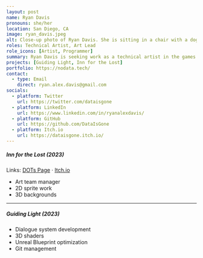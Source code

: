 ```yaml
---
layout: post
name: Ryan Davis
pronouns: she/her
location: San Diego, CA
image: ryan_davis.jpeg
alt: Close-up photo of Ryan Davis. She is sitting in a chair with a dog in her lap.
roles: Technical Artist, Art Lead
role_icons: [Artist, Programmer]
summary: Ryan Davis is seeking work as a technical artist in the games industry after contract work in Big Tech. She holds a BA in Art and BS in Computer Science.
projects: [Guiding Light, Inn for the Lost]
portfolio: https://nodata.tech/
contact:
  - type: Email
    direct: ryan.alex.davis@gmail.com 
socials:
  - platform: Twitter
    url: https://twitter.com/dataisgone
  - platform: LinkedIn
    url: https://www.linkedin.com/in/ryanalexdavis/
  - platform: GitHub
    url: https://github.com/DataIsGone
  - platform: Itch.io
    url: https://dataisgone.itch.io/
---
```


##### _Inn for the Lost (2023)_
Links: [DOTs Page](/projects/inn-lost) &middot; [Itch.io](https://shleedelie.itch.io/inn-for-the-lost)
- Art team manager
- 2D sprite work
- 3D backgrounds

<hr class="secondary">

##### _Guiding Light (2023)_
- Dialogue system development
- 3D shaders
- Unreal Blueprint optimization
- Git management